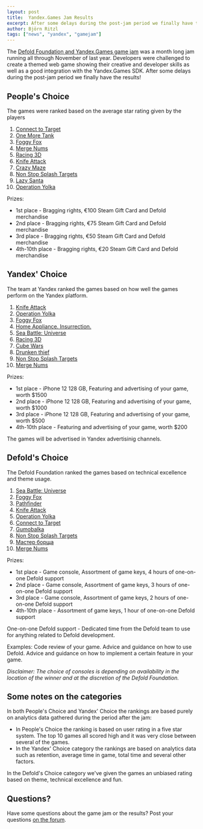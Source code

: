 ```yaml
---
layout: post
title:  Yandex.Games Jam Results
excerpt: After some delays during the post-jam period we finally have the results!
author: Björn Ritzl
tags: ["news", "yandex", "gamejam"]
---
```


The [Defold Foundation and Yandex.Games game jam](/yandex-game-jam-2021) was a month long jam running all through November of last year. Developers were challenged to create a themed web game showing their creative and developer skills as well as a good integration with the Yandex.Games SDK. After some delays during the post-jam period we finally have the results!

## People's Choice
The games were ranked based on the average star rating given by the players

1. [Connect to Target](https://yandex.com/games/play/180319)
2. [One More Tank](https://yandex.com/games/play/179759)
3. [Foggy Fox](https://yandex.com/games/play/181065)
4. [Merge Nums](https://yandex.ru/games/play/181027)
5. [Racing 3D](https://yandex.com/games/play/180748)
6. [Knife Attack](https://yandex.ru/games/play/180332)
7. [Crazy Maze](https://yandex.com/games/play/180324)
8. [Non Stop Splash Targets](https://yandex.com/games/play/165530)
9. [Lazy Santa](https://yandex.com/games/play/177224)
10. [Operation Yolka](https://yandex.com/games/play/179783)

Prizes:

* 1st place - Bragging rights, €100 Steam Gift Card and Defold merchandise
* 2nd place - Bragging rights, €75 Steam Gift Card and Defold merchandise
* 3rd place - Bragging rights, €50 Steam Gift Card and Defold merchandise
* 4th-10th place - Bragging rights, €20 Steam Gift Card and Defold merchandise


## Yandex' Choice
The team at Yandex ranked the games based on how well the games perform on the Yandex platform.

1. [Knife Attack](https://yandex.ru/games/play/180332)
2. [Operation Yolka](https://yandex.com/games/play/179783)
3. [Foggy Fox](https://yandex.com/games/play/181065)
4. [Home Appliance. Insurrection.](https://yandex.com/games/play/180624)
5. [Sea Battle: Universe](https://yandex.com/games/play/178820)
6. [Racing 3D](https://yandex.com/games/play/180748)
7. [Cube Wars](https://yandex.ru/games/play/178890)
8. [Drunken thief](https://yandex.ru/games/play/179849)
9. [Non Stop Splash Targets](https://yandex.com/games/play/165530)
10. [Merge Nums](https://yandex.ru/games/play/181027)

Prizes:

* 1st place - iPhone 12 128 GB, Featuring and advertising of your game, worth $1500
* 2nd place - iPhone 12 128 GB, Featuring and advertising of your game, worth $1000
* 3rd place - iPhone 12 128 GB, Featuring and advertising of your game, worth $500
* 4th-10th place - Featuring and advertising of your game, worth $200

The games will be advertised in Yandex advertisinig channels.


## Defold's Choice
The Defold Foundation ranked the games based on technical excellence and theme usage.

1. [Sea Battle: Universe](https://yandex.com/games/play/178820)
2. [Foggy Fox](https://yandex.com/games/play/181065)
3. [Pathfinder](https://yandex.ru/games/play/178993)
4. [Knife Attack](https://yandex.ru/games/play/180332)
5. [Operation Yolka](https://yandex.com/games/play/179783)
6. [Connect to Target](https://yandex.com/games/play/180319)
7. [Gumobalka](https://yandex.com/games/play/179189)
8. [Non Stop Splash Targets](https://yandex.com/games/play/165530)
9. [Мастер борща](https://yandex.kz/games/play/179500)
10. [Merge Nums](https://yandex.ru/games/play/181027)

Prizes:

* 1st place - Game console, Assortment of game keys, 4 hours of one-on-one Defold support
* 2nd place - Game console, Assortment of game keys, 3 hours of one-on-one Defold support
* 3rd place - Game console, Assortment of game keys, 2 hours of one-on-one Defold support
* 4th-10th place - Assortment of game keys, 1 hour of one-on-one Defold support

One-on-one Defold support - Dedicated time from the Defold team to use for anything related to Defold development.

Examples: Code review of your game. Advice and guidance on how to use Defold. Advice and guidance on how to implement a certain feature in your game.

_Disclaimer: The choice of consoles is depending on availability in the location of the winner and at the discretion of the Defold Foundation._


## Some notes on the categories
In both People's Choice and Yandex' Choice the rankings are based purely on analytics data gathered during the period after the jam:

* In People's Choice the ranking is based on user rating in a five star system. The top 10 games all scored high and it was very close between several of the games.
* In the Yandex' Choice category the rankings are based on analytics data such as retention, average time in  game, total time and several other factors.

In the Defold's Choice category we've given the games an unbiased rating based on theme, technical excellence and fun.


## Questions?
Have some questions about the game jam or the results? Post your questions [on the forum](https://forum.defold.com/t/defold-and-yandex-games-jam-results/70263).
